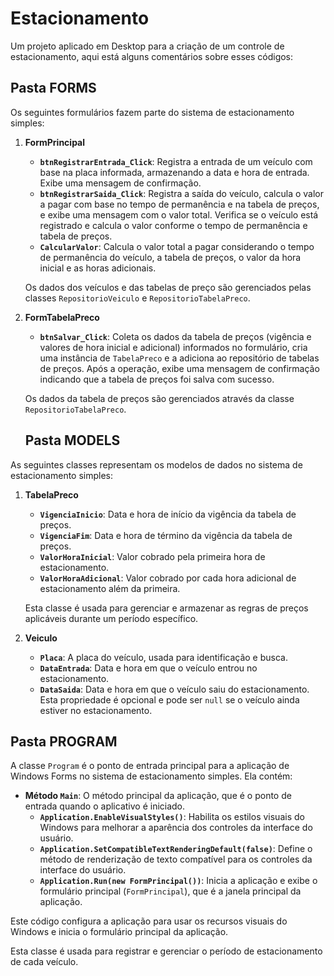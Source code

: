 # Estacionamento
Um projeto aplicado em Desktop para a criação de um controle de estacionamento, aqui está alguns comentários sobre esses códigos:


## Pasta FORMS

Os seguintes formulários fazem parte do sistema de estacionamento simples:

1. **FormPrincipal**
   - **`btnRegistrarEntrada_Click`**: Registra a entrada de um veículo com base na placa informada, armazenando a data e hora de entrada. Exibe uma mensagem de confirmação.
   - **`btnRegistrarSaida_Click`**: Registra a saída do veículo, calcula o valor a pagar com base no tempo de permanência e na tabela de preços, e exibe uma mensagem com o valor total. Verifica se o veículo está registrado e calcula o valor conforme o tempo de permanência e tabela de preços.
   - **`CalcularValor`**: Calcula o valor total a pagar considerando o tempo de permanência do veículo, a tabela de preços, o valor da hora inicial e as horas adicionais.

   Os dados dos veículos e das tabelas de preço são gerenciados pelas classes `RepositorioVeiculo` e `RepositorioTabelaPreco`.

2. **FormTabelaPreco**
   - **`btnSalvar_Click`**: Coleta os dados da tabela de preços (vigência e valores de hora inicial e adicional) informados no formulário, cria uma instância de `TabelaPreco` e a adiciona ao repositório de tabelas de preços. Após a operação, exibe uma mensagem de confirmação indicando que a tabela de preços foi salva com sucesso.

   Os dados da tabela de preços são gerenciados através da classe `RepositorioTabelaPreco`.



   ## Pasta MODELS

As seguintes classes representam os modelos de dados no sistema de estacionamento simples:

1. **TabelaPreco**
   - **`VigenciaInicio`**: Data e hora de início da vigência da tabela de preços.
   - **`VigenciaFim`**: Data e hora de término da vigência da tabela de preços.
   - **`ValorHoraInicial`**: Valor cobrado pela primeira hora de estacionamento.
   - **`ValorHoraAdicional`**: Valor cobrado por cada hora adicional de estacionamento além da primeira.

   Esta classe é usada para gerenciar e armazenar as regras de preços aplicáveis durante um período específico.

2. **Veiculo**
   - **`Placa`**: A placa do veículo, usada para identificação e busca.
   - **`DataEntrada`**: Data e hora em que o veículo entrou no estacionamento.
   - **`DataSaida`**: Data e hora em que o veículo saiu do estacionamento. Esta propriedade é opcional e pode ser `null` se o veículo ainda estiver no estacionamento.


  
## Pasta PROGRAM

A classe `Program` é o ponto de entrada principal para a aplicação de Windows Forms no sistema de estacionamento simples. Ela contém:

- **Método `Main`**: O método principal da aplicação, que é o ponto de entrada quando o aplicativo é iniciado.
  - **`Application.EnableVisualStyles()`**: Habilita os estilos visuais do Windows para melhorar a aparência dos controles da interface do usuário.
  - **`Application.SetCompatibleTextRenderingDefault(false)`**: Define o método de renderização de texto compatível para os controles da interface do usuário.
  - **`Application.Run(new FormPrincipal())`**: Inicia a aplicação e exibe o formulário principal (`FormPrincipal`), que é a janela principal da aplicação.

Este código configura a aplicação para usar os recursos visuais do Windows e inicia o formulário principal da aplicação.












   Esta classe é usada para registrar e gerenciar o período de estacionamento de cada veículo.



